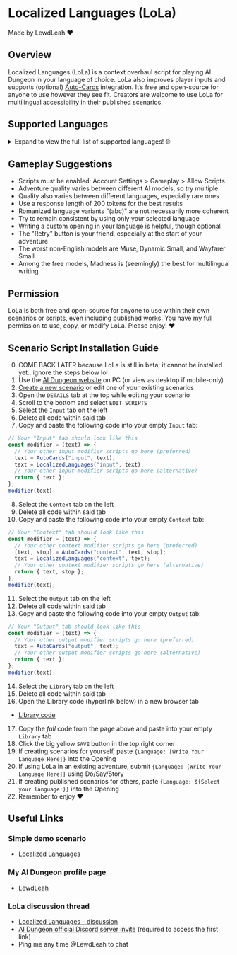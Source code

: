 # Localized Languages (LoLa)
Made by LewdLeah ❤️
## Overview
Localized Languages (LoLa) is a context overhaul script for playing AI Dungeon in your language of choice. LoLa also improves player inputs and supports (optional) [Auto-Cards](https://github.com/LewdLeah/Auto-Cards) integration. It’s free and open-source for anyone to use however they see fit. Creators are welcome to use LoLa for multilingual accessibility in their published scenarios.
## Supported Languages
<details>
<summary>Expand to view the full list of supported languages! 🌐</summary>
  
1. English
2. Abkhazian / аҧсуа / Apsua / აფსუა / Abkhaz
3. Abkhazian (abc)
4. Afar / Qafar Af
5. Afrikaans
6. Akan / ákán
7. Akan (abc)
8. Albanian / Shqip
9. Amharic / አማርኛ / Amarəñña
10. Amharic (abc)
11. Arabic / اَلْعَرَبِيَّةُ / Al-ʿarabiyyah
12. Arabic (abc)
13. Aragonese / Aragonés
14. Armenian / հայերեն / Hayeren
15. Armenian (abc)
16. Asmr / Whisper / Asmr Whisper Script
17. Assamese / অসমীয়া / ôxômiya / Asamiya
18. Assamese (abc)
19. Avaric / авар мацӏ / اوار ماض / Avar Maz / Avar
20. Avaric (abc)
21. Avestan / Upastawakaēna
22. Aymara / Aymaran
23. Azerbaijani / Azərbaycan Dili / آذربایجان دیلی / азәрбајҹан дили / Azeri
24. Azerbaijani (abc)
25. Bambara / ߓߡߊߣߊ߲ߞߊ߲ / بَمَنَنكَن / Bamanankan / Bamana
26. Bashkir / башҡорт теле / Başqort Tele / Bashkort
27. Bashkir (abc)
28. Basque / Euskara / Euskera
29. Belarusian / беларуская мова / Biełaruskaja Mova
30. Belarusian (abc)
31. Bengali / বাংলা / Bāŋlā / Bangla
32. Bengali (abc)
33. Bislama
34. Bosnian / босански / Bosanski / Bosniak
35. Bosnian (abc)
36. Brainrot
37. Brazilian / Português Brasileiro / Brazilian Portuguese
38. Breton / Brezhoneg
39. Bulgarian / български / Bulgarski
40. Bulgarian (abc)
41. Burmese / မြန်မာစာ / Mrãmācā / Myanmar
42. Burmese (abc)
43. Catalan / Valencian / Català / Valencià
44. Central Khmer / ខេមរភាសា / Khémôrôphéasa / Khmer / Cambodian
45. Central Khmer (abc)
46. Chamorro / Finu' Chamoru
47. Chechen / нохчийн мотт / Noxçiyn Mott / Chechnyan / Chechnian
48. Chechen (abc)
49. Chichewa / Chewa / Nyanja / Chinyanja
50. Chinese / Simplified Chinese / Mandarin / 简化字 / Jiǎnhuàzì / 简体字 / Jiǎntǐzì / Pinyin
51. Chinese (abc)
52. Church Slavic / Old Slavic / славе́нскїй ѧ҆зы́къ
53. Church Slavic (abc)
54. Chuvash / чӑвашла / çăvaşla
55. Chuvash (abc)
56. Cornish / Kernowek
57. Corporate / Business Speak / Corporate Jargon
58. Corsican / Corsu
59. Cree / ᓀᐦᐃᔭᐁᐧᐃᐧᐣ / Nehiyawewin
60. Cree (abc)
61. Croatian / Hrvatski / Crovatian
62. Czech / čeština / Czechian
63. Danish / Dansk
64. Divehi / Dhivehi / Maldivian / ދިވެހި
65. Dutch / Flemish / Nederlands
66. Dzongkha / རྫོང་ཁ་ / Bhutanese
67. Dzongkha (abc)
68. Esperanto
69. Estonian / Eesti Keel
70. Ewe / èʋegbe
71. Faroese / Føroyskt / Faeroese
72. Fijian / Na Vosa Vakaviti
73. Finnish / Suomi
74. French / Français
75. Fulah / ࢻُلْࢻُلْدٜ / 𞤬𞤵𞤤𞤬𞤵𞤤𞤣𞤫 / Fulfulde / ݒُلَارْ / 𞤨𞤵𞤤𞤢𞥄𞤪 / Pulaar / Fula / Fulani
76. Gaelic / Scottish Gaelic / Gàidhlig / Scots Gaelic
77. Galician / Galego
78. Ganda / Luganda
79. Georgian / ქართული / Kharthuli
80. Georgian (abc)
81. German / Deutsch
82. Greek / νέα ελληνικά / Néa Ellêniká
83. Greek (abc)
84. Guarani / Avañe'ẽ / Guaraní
85. Gujarati / ગુજરાતી / Gujarātī
86. Gujarati (abc)
87. Haitian Creole / Haitian / Kreyòl Ayisyen
88. Hausa / هَرْشٜن هَوْس / Halshen Hausa / Hausan
89. Hebrew / עברית / Ivrit
90. Hebrew (abc)
91. Herero / Otjiherero
92. Hindi / हिन्दी / Hindī
93. Hindi (abc)
94. Hiri Motu / Police Motu / Pidgin Motu
95. Hungarian / Magyar Nyelv / Magyar
96. Icelandic / íslenska
97. Ido
98. Igbo / ásụ̀sụ́ ìgbò
99. Indonesian / Bahasa Indonesia
100. Interlingua
101. Interlingue / Occidental
102. Inuktitut / ᐃᓄᒃᑎᑐᑦ
103. Inupiaq / Iñupiaq / Inupiat / Inupiatun
104. Irish / Gaeilge / Irish Gaelic
105. Italian / Italiano
106. Japanese / 日本語 / Nihongo
107. Japanese (abc)
108. Javanese / ꦧꦱꦗꦮ / Basa Jawa
109. Kalaallisut / Greenlandic
110. Kannada / ಕನ್ನಡ / Kannađa / Kannadan / Canarese
111. Kannada (abc)
112. Kanuri / كَنُرِيِه / Kànùrí
113. Kashmiri / कॉशुर / كأشُر / Kosher / Koshur
114. Kashmiri (abc)
115. Kazakh / қазақша / Qazaqşa / قازاقشا / Qazaq
116. Kazakh (abc)
117. Kikuyu / Gikuyu / Gĩgĩkũyũ
118. Kinyarwanda / Ikinyarwanda / Rwandan / Rwanda
119. Klingon / Tlhingan
120. Komi / коми кыв / Zyran / Zyrian / Komi-Zyryan
121. Komi (abc)
122. Kongo / Kikongo
123. Korean / 한국어 / Hangugeo / 조선말 / Chosŏnmal
124. Korean (abc)
125. Kuanyama / Oshikwanyama / Cuanhama / Kwanyama
126. Kurdish / کوردی / Kurdî
127. Kurdish (abc)
128. Kyrgyz / Kirghiz / кыргыз / قىرعىز
129. Kyrgyz (abc)
130. Lao / ພາສາລາວ / Phasa Lao / Laotian
131. Lao (abc)
132. Latin / Latinum
133. Latvian / Latviski / Lettish
134. Leetspeak / Eleet / Hacker Speak / L33t
135. Legalese / Lawyer / Legal Language
136. Limburgish / Limburgan / Limburger / Lèmburgs
137. Lingala / Lingála / Ngala
138. Lingua-Technis / Cant Mechanicus / Techna-Lingua / Binharic
139. Lithuanian / Lietuvių
140. Luba-Katanga / Kiluba / Luba-Shaba
141. Luxembourgish / Letzeburgesch / Lëtzebuergesch / Luxembourgian
142. Macedonian / македонски / Makedonski
143. Macedonian (abc)
144. Malagasy / مَلَغَسِ
145. Malay / بهاس ملايو / Bahasa Melayu
146. Malayalam / മലയാളം / Malayāļã
147. Malayalam (abc)
148. Maltese / Malti
149. Manx / Gaelg / Gailck / Manx Gaelic
150. Maori / Reo Māori
151. Marathi / मराठी / Marāṭhī / Maharashtran
152. Marathi (abc)
153. Marshallese / Kajin M̧ajeļ / Ebon
154. Mongolian / монгол хэл / Mongol Xel / Mongol
155. Mongolian (abc)
156. Nauru / Dorerin Naoe / Nauruan
157. Navajo / Navaho / Diné Bizaad / Naabeehó Bizaad
158. Navi / Lì'fya Lena'vi / Na'vi
159. Ndonga / Oshindonga
160. Nepali / नेपाली भाषा / Nepālī Bhāśā / Nepalese / Gorkhali
161. Nepali (abc)
162. North Ndebele / Sasenyakatho / Mthwakazi Ndebele
163. Northern Sami / Davvisámegiella
164. Norwegian / Norsk
165. Norwegian Bokmal / Bokmål / Norsk Bokmål
166. Norwegian Nynorsk / Nynorsk / Norsk Nynorsk
167. Occitan / Provençal / Provential / Provencal
168. Ojibwe / ᐊᓂᔑᓈᐯᒧᐎᓐ / Anishinaabemowin / Ojibway / Otchipwe / Ojibwemowin
169. Old English / ænglisc / Shakespearean English / Anglo-Saxon
170. Oriya / ଓଡ଼ିଆ / Odia / Odian / Odishan / Orissan
171. Oriya (abc)
172. Orkish / Mek Jargon
173. Oromo / Afaan Oromoo / Oromoo
174. Ossetian / Ossetic / ирон ӕвзаг / Iron ævzag / Ossete
175. Ossetian (abc)
176. Pali / Pāli / Pali-Magadhi
177. Panjabi / Punjabi / ਪੰਜਾਬੀ / پنجابی / Pãjābī
178. Panjabi (abc)
179. Persian / فارسی / Fārsiy / Farsi
180. Persian (abc)
181. Pig Latin / Igpay Atinlay
182. Pirate / Sea Shanty
183. Polish / Polski / Język Polski / Polszczyzna
184. Portuguese / Português / Português Europeu / European Portuguese
185. Purple Prose / First Year English Major / Pretentious
186. Pushto / Pashto / پښتو / Pax̌tow
187. Pushto (abc)
188. Quechua / Runa Simi / Kichwa Simi / Nuna Shimi / Quechuan
189. Rhyme / Poem / Rhyme Scheme / Poetry
190. Romanian / Moldavian / Română / ромынэ / Moldovan
191. Romansh / Rumantsch / Rumàntsch / Romauntsch / Romontsch / Romansch
192. Rundi / Ikirundi / Kirundi
193. Russian / русский язык / Russkiĭ âzyk
194. Russian (abc)
195. Samoan / Gagana Sāmoa
196. Sango / Yângâ Tî Sängö / Sangoic
197. Sanskrit / संस्कृतम् / Saṃskṛtam
198. Sanskrit (abc)
199. Sardinian / Sardu / Sard
200. Serbian / српски / Srpski
201. Serbian (abc)
202. Shona / Chishona
203. Sichuan Yi / Nuosu / ꆈꌠꉙ / Nuosuhxop / Northern Yi / Liangshan Yi / Nosu
204. Sichuan Yi (abc)
205. Sindhi / سنڌي / सिन्धी / Sindhī
206. Sindhi (abc)
207. Sinhalese / Sinhala / සිංහල / Siṁhala
208. Sinhalese (abc)
209. Slovak / Slovenčina / Slovakian
210. Slovenian / Slovenščina / Slovene
211. Somali / Soomaali / 𐒈𐒝𐒑𐒛𐒐𐒘 / سٝومالِ / Somalian
212. South Ndebele / Isindebele / Sakwandzundza
213. Southern Sotho / Sesotho / Sotho
214. Spanish / Castilian / Español / Castellano
215. Sundanese / Basa Sunda / بَاسَا سُوْندَا
216. Swahili / Kiswahili / كِسوَحِيلِ
217. Swati / Siswati / Swazi
218. Swedish / Svenska
219. Tagalog / Wikang Tagalog
220. Tahitian / Reo Tahiti
221. Tajik / тоҷикӣ / Tojikī / Tajiki
222. Tajik (abc)
223. Tamil / தமிழ் / Tamiḻ / Thamizh
224. Tamil (abc)
225. Tatar / татар теле / Tatar Tele / تاتار تئلئ
226. Tatar (abc)
227. Telugu / తెలుగు
228. Telugu (abc)
229. Thai / ภาษาไทย / Phasa Thai / Siamese / Central Thai
230. Thai (abc)
231. Tibetan / བོད་སྐད་ / Bodskad / ལྷ་སའི་སྐད་ / Lhas'iskad / Standard Tibetan / Lhasa Tibetan
232. Tibetan (abc)
233. Tigrinya / ትግርኛ / Təgrəñña / Tigrigna
234. Tigrinya (abc)
235. Tonga / Lea Faka-Tonga / Tongan / Tonga Islands
236. Traditional Chinese / 正體字 / 正体字 / Zhèngtǐzì / 繁體字 / Fántǐzì / 繁体字
237. Traditional Chinese (abc)
238. Tsonga / Xitsonga
239. Tswana / Setswana / Sechuana
240. Turkish / Türkçe / Türk Dili / Türkiye Türkçesi
241. Turkmen / Türkmençe / түркменче / تۆرکمنچه
242. Twi
243. Uighur / ئۇيغۇر تىلى / Uyghur / уйғур тили / Uyƣur Tili
244. Uighur (abc)
245. Ukrainian / українська / Ukraїnska
246. Ukrainian (abc)
247. Urdu / اُردُو / Urduw
248. Urdu (abc)
249. Uzbek / ózbekça / ўзбекча / ئوزبېچه
250. Valley Girl
251. Venda / Tshivenḓa / Tshivenda
252. Vietnamese / Tiếng Việt
253. Volapuk / Volapük
254. Walloon / Walon
255. Welsh / Cymraeg
256. Western Frisian / Frysk / Frisian / Fries
257. Wolof / وࣷلࣷفْ
258. Xhosa / Isixhosa / Xosa
259. Yiddish / ייִדיש / Yidiš / Judeo-German
260. Yiddish (abc)
261. Yoruba / èdè Yorùbá
262. Zhuang / Chuang / 話僮 / Vahcuengh
263. Zulu / Isizulu
</details>

## Gameplay Suggestions
- Scripts must be enabled: Account Settings > Gameplay > Allow Scripts
- Adventure quality varies between different AI models, so try multiple
- Quality also varies between different languages, especially rare ones
- Use a response length of 200 tokens for the best results
- Romanized language variants "(abc)" are not necessarily more coherent
- Try to remain consistent by using only your selected language
- Writing a custom opening in your language is helpful, though optional
- The "Retry" button is your friend, especially at the start of your adventure
- The worst non-English models are Muse, Dynamic Small, and Wayfarer Small
- Among the free models, Madness is (seemingly) the best for multilingual writing
## Permission
LoLa is both free and open-source for anyone to use within their own scenarios or scripts, even including published works. You have my full permission to use, copy, or modify LoLa. Please enjoy! ❤️
## Scenario Script Installation Guide
0. COME BACK LATER because LoLa is still in beta; it cannot be installed yet...ignore the steps below lol
1. Use the [AI Dungeon website](https://aidungeon.com/) on PC (or view as desktop if mobile-only)
2. [Create a new scenario](https://help.aidungeon.com/faq/what-are-scenarios) or edit one of your existing scenarios
3. Open the `DETAILS` tab at the top while editing your scenario
4. Scroll to the bottom and select `EDIT SCRIPTS`
5. Select the `Input` tab on the left
6. Delete all code within said tab
7. Copy and paste the following code into your empty `Input` tab:
```javascript
// Your "Input" tab should look like this
const modifier = (text) => {
  // Your other input modifier scripts go here (preferred)
  text = AutoCards("input", text);
  text = LocalizedLanguages("input", text);
  // Your other input modifier scripts go here (alternative)
  return { text };
};
modifier(text);
```
8. Select the `Context` tab on the left
9. Delete all code within said tab
10. Copy and paste the following code into your empty `Context` tab:
```javascript
// Your "Context" tab should look like this
const modifier = (text) => {
  // Your other context modifier scripts go here (preferred)
  [text, stop] = AutoCards("context", text, stop);
  text = LocalizedLanguages("context", text);
  // Your other context modifier scripts go here (alternative)
  return { text, stop };
};
modifier(text);
```
11. Select the `Output` tab on the left
12. Delete all code within said tab
13. Copy and paste the following code into your empty `Output` tab:
```javascript
// Your "Output" tab should look like this
const modifier = (text) => {
  // Your other output modifier scripts go here (preferred)
  text = AutoCards("output", text);
  // Your other output modifier scripts go here (alternative)
  return { text };
};
modifier(text);
```
14. Select the `Library` tab on the left
15. Delete all code within said tab
16. Open the Library code (hyperlink below) in a new browser tab
- [Library code](./src/library.js)
17. Copy the *full* code from the page above and paste into your empty `Library` tab
18. Click the big yellow `SAVE` button in the top right corner
19. If creating scenarios for yourself, paste `{Language: [Write Your Language Here]}` into the Opening
20. If using LoLa in an existing adventure, submit `{Language: [Write Your Language Here]}` using Do/Say/Story
21. If creating published scenarios for others, paste `{Language: ${Select your language:}}` into the Opening
22. Remember to enjoy ❤️
## Useful Links
### Simple demo scenario
- [Localized Languages](https://play.aidungeon.com/scenario/AX2nXYIPzcKd/localized-languages)
### My AI Dungeon profile page
- [LewdLeah](https://play.aidungeon.com/profile/LewdLeah)
### LoLa discussion thread
- [Localized Languages - discussion](https://discord.com/channels/903327676884979802/1406127682365816852)
- [AI Dungeon official Discord server invite](https://discord.gg/MXNqpSbuZT) (required to access the first link)
- Ping me any time @LewdLeah to chat
